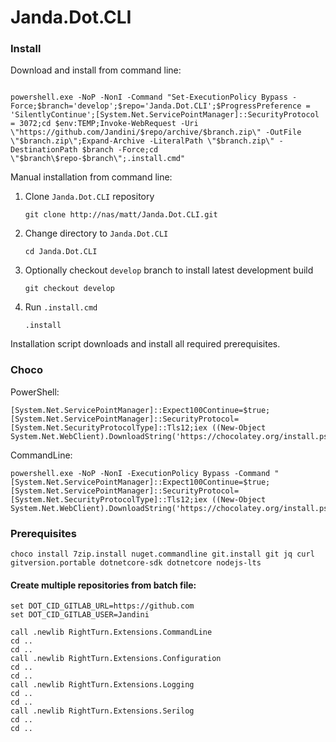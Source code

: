 # Janda.Dot.CLI



### Install

Download and install from command line: 
```

powershell.exe -NoP -NonI -Command "Set-ExecutionPolicy Bypass -Force;$branch='develop';$repo='Janda.Dot.CLI';$ProgressPreference = 'SilentlyContinue';[System.Net.ServicePointManager]::SecurityProtocol = 3072;cd $env:TEMP;Invoke-WebRequest -Uri \"https://github.com/Jandini/$repo/archive/$branch.zip\" -OutFile \"$branch.zip\";Expand-Archive -LiteralPath \"$branch.zip\" -DestinationPath $branch -Force;cd \"$branch\$repo-$branch\";.install.cmd"

```




Manual installation from command line: 

1. Clone ```Janda.Dot.CLI``` repository
	```
	git clone http://nas/matt/Janda.Dot.CLI.git
	```

2. Change directory to ```Janda.Dot.CLI```
	```
	cd Janda.Dot.CLI
	```

3. Optionally checkout ```develop``` branch to install latest development build
	```
	git checkout develop
	```
4. Run ```.install.cmd``` 
	```
	.install
	```



Installation script downloads and install all required prerequisites.


### Choco

PowerShell:
```
[System.Net.ServicePointManager]::Expect100Continue=$true;[System.Net.ServicePointManager]::SecurityProtocol=[System.Net.SecurityProtocolType]::Tls12;iex ((New-Object System.Net.WebClient).DownloadString('https://chocolatey.org/install.ps1'))
```

CommandLine:
```
powershell.exe -NoP -NonI -ExecutionPolicy Bypass -Command "[System.Net.ServicePointManager]::Expect100Continue=$true;[System.Net.ServicePointManager]::SecurityProtocol=[System.Net.SecurityProtocolType]::Tls12;iex ((New-Object System.Net.WebClient).DownloadString('https://chocolatey.org/install.ps1'))"
```

### Prerequisites

```
choco install 7zip.install nuget.commandline git.install git jq curl gitversion.portable dotnetcore-sdk dotnetcore nodejs-lts
```

#### Create multiple repositories from batch file:

```
set DOT_CID_GITLAB_URL=https://github.com
set DOT_CID_GITLAB_USER=Jandini

call .newlib RightTurn.Extensions.CommandLine
cd ..
cd ..
call .newlib RightTurn.Extensions.Configuration
cd ..
cd ..
call .newlib RightTurn.Extensions.Logging
cd ..
cd ..
call .newlib RightTurn.Extensions.Serilog
cd ..
cd ..
```
